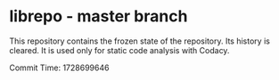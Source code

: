 # librepo - master branch

This repository contains the frozen state of the repository.
Its history is cleared. It is used only for static code
analysis with Codacy.

Commit Time: 1728699646